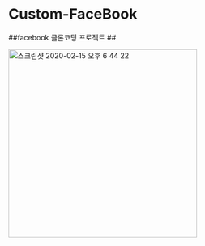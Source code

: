 # Custom-FaceBook
##facebook 클론코딩 프로젝트 ##

<img width="372" alt="스크린샷 2020-02-15 오후 6 44 22" src="https://user-images.githubusercontent.com/48856104/74585752-95787b80-5023-11ea-9d9e-fedb5e76e6aa.png">
